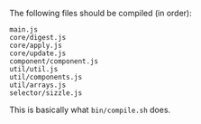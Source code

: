 The following files should be compiled (in order):
```
main.js
core/digest.js
core/apply.js
core/update.js
component/component.js
util/util.js
util/components.js
util/arrays.js
selector/sizzle.js
```

This is basically what ``bin/compile.sh`` does.
